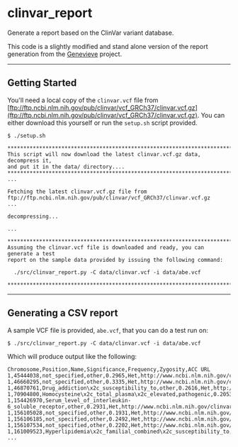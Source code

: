 clinvar_report
===

Generate a report based on the ClinVar variant database.

This code is a slightly modified and stand alone version of the report generation from the [Genevieve](https://github.com/PersonalGenomesOrg/genevieve) project.

---

Getting Started
----

You'll need a local copy of the `clinvar.vcf` file from [ftp://ftp.ncbi.nlm.nih.gov/pub/clinvar/vcf_GRCh37/clinvar.vcf.gz](ftp://ftp.ncbi.nlm.nih.gov/pub/clinvar/vcf_GRCh37/clinvar.vcf.gz).
You can either download this yourself or run the `setup.sh` script provided.

```
$ ./setup.sh

********************************************************************************
This script will now download the latest clinvar.vcf.gz data, decompress it,
and put it in the data/ directory....
********************************************************************************
...

Fetching the latest clinvar.vcf.gz file from ftp://ftp.ncbi.nlm.nih.gov/pub/clinvar/vcf_GRCh37/clinvar.vcf.gz
...

decompressing...

...

********************************************************************************
Assuming the clinvar.vcf file is downloaded and ready, you can generate a test
report on the sample data provided by issuing the following command:

  ./src/clinvar_report.py -C data/clinvar.vcf -i data/abe.vcf

********************************************************************************

```

---

Generating a CSV report
----

A sample VCF file is provided, `abe.vcf`, that you can do a test run on:

```
$ ./src/clinvar_report.py -C data/clinvar.vcf -i data/abe.vcf
```

Which will produce output like the following:

```
Chromosome,Position,Name,Significance,Frequency,Zygosity,ACC URL
1,45444038,not_specified,other,0.2965,Het,http://www.ncbi.nlm.nih.gov/clinvar/RCV000081999.4
1,46660295,not_specified,other,0.3335,Het,http://www.ncbi.nlm.nih.gov/clinvar/RCV000081805.4
1,46870761,Drug_addiction\x2c_susceptibility_to,other,0.2616,Het,http://www.ncbi.nlm.nih.gov/clinvar/RCV000007116.2
1,70904800,Homocysteine\x2c_total_plasma\x2c_elevated,pathogenic,0.2053,Het,http://www.ncbi.nlm.nih.gov/clinvar/RCV000003075.1
1,154426970,Serum_level_of_interleukin-6_soluble_receptor,other,0.2931,Het,http://www.ncbi.nlm.nih.gov/clinvar/RCV000015767.1
1,156105028,not_specified,other,0.1931,Het,http://www.ncbi.nlm.nih.gov/clinvar/RCV000041374.5
1,156106185,not_specified,other,0.2492,Het,http://www.ncbi.nlm.nih.gov/clinvar/RCV000041315.5
1,156107534,not_specified,other,0.2202,Het,http://www.ncbi.nlm.nih.gov/clinvar/RCV000041327.4
1,161009523,Hyperlipidemia\x2c_familial_combined\x2c_susceptibility_to,other,0.1703,Het,http://www.ncbi.nlm.nih.gov/clinvar/RCV000013088.1
...
```


